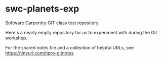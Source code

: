 # swc-planets-exp
Software Carpentry GIT class test repository


Here's a nearly empty repository for us to experiment with during the Git workshop. 

For the shared notes file and a collection of helpful URLs, see https://tinyurl.com/itpro-gitnotes

